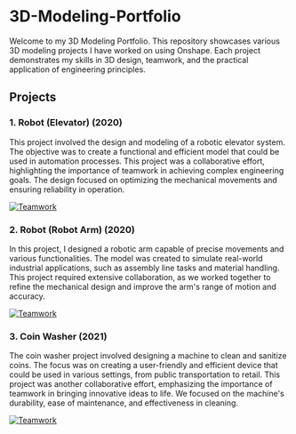 # 3D-Modeling-Portfolio

Welcome to my 3D Modeling Portfolio. This repository showcases various 3D modeling projects I have worked on using Onshape. Each project demonstrates my skills in 3D design, teamwork, and the practical application of engineering principles.

## Projects

### 1. Robot (Elevator) (2020)
This project involved the design and modeling of a robotic elevator system. The objective was to create a functional and efficient model that could be used in automation processes. This project was a collaborative effort, highlighting the importance of teamwork in achieving complex engineering goals. The design focused on optimizing the mechanical movements and ensuring reliability in operation.

[![Teamwork](https://img.shields.io/badge/teamwork-green.svg)](https://example.com)

### 2. Robot (Robot Arm) (2020)
In this project, I designed a robotic arm capable of precise movements and various functionalities. The model was created to simulate real-world industrial applications, such as assembly line tasks and material handling. This project required extensive collaboration, as we worked together to refine the mechanical design and improve the arm's range of motion and accuracy.

[![Teamwork](https://img.shields.io/badge/teamwork-green.svg)](https://example.com)

### 3. Coin Washer (2021)
The coin washer project involved designing a machine to clean and sanitize coins. The focus was on creating a user-friendly and efficient device that could be used in various settings, from public transportation to retail. This project was another collaborative effort, emphasizing the importance of teamwork in bringing innovative ideas to life. We focused on the machine's durability, ease of maintenance, and effectiveness in cleaning.

[![Teamwork](https://img.shields.io/badge/teamwork-green.svg)](https://example.com)
